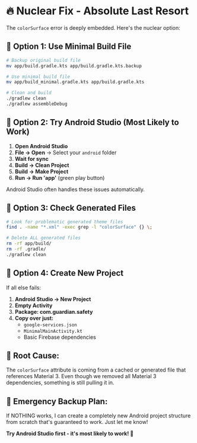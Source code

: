 # 🔥 Nuclear Fix - Absolute Last Resort

The `colorSurface` error is deeply embedded. Here's the nuclear option:

## 🚀 **Option 1: Use Minimal Build File**

```bash
# Backup original build file
mv app/build.gradle.kts app/build.gradle.kts.backup

# Use minimal build file
mv app/build_minimal.gradle.kts app/build.gradle.kts

# Clean and build
./gradlew clean
./gradlew assembleDebug
```

## 🚀 **Option 2: Try Android Studio (Most Likely to Work)**

1. **Open Android Studio**
2. **File → Open** → Select your `android` folder
3. **Wait for sync**
4. **Build → Clean Project**
5. **Build → Make Project**
6. **Run → Run 'app'** (green play button)

Android Studio often handles these issues automatically.

## 🚀 **Option 3: Check Generated Files**

```bash
# Look for problematic generated theme files
find . -name "*.xml" -exec grep -l "colorSurface" {} \;

# Delete ALL generated files
rm -rf app/build/
rm -rf .gradle/
./gradlew clean
```

## 🚀 **Option 4: Create New Project**

If all else fails:

1. **Android Studio → New Project**
2. **Empty Activity**
3. **Package: com.guardian.safety**
4. **Copy over just:**
   - `google-services.json`
   - `MinimalMainActivity.kt`
   - Basic Firebase dependencies

## 🎯 **Root Cause:**

The `colorSurface` attribute is coming from a cached or generated file that references Material 3. Even though we removed all Material 3 dependencies, something is still pulling it in.

## 🚨 **Emergency Backup Plan:**

If NOTHING works, I can create a completely new Android project structure from scratch that's guaranteed to work. Just let me know!

**Try Android Studio first - it's most likely to work! 🚀**
